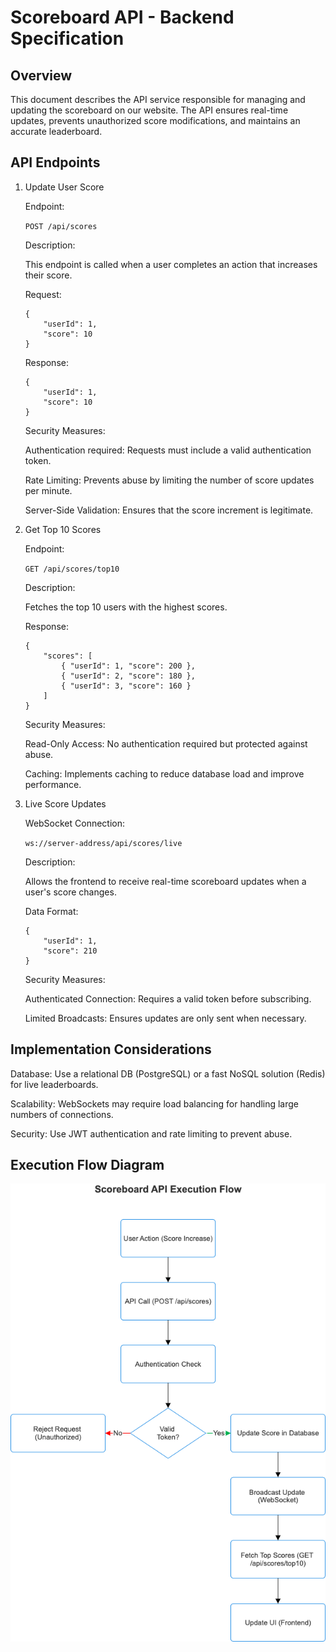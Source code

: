 # Scoreboard API - Backend Specification

## Overview

This document describes the API service responsible for managing and updating the scoreboard on our website. The API ensures real-time updates, prevents unauthorized score modifications, and maintains an accurate leaderboard.

## API Endpoints

1. Update User Score

   Endpoint:

   `POST /api/scores`

   Description:

   This endpoint is called when a user completes an action that increases their score.

   Request:

   ```
   {
       "userId": 1,
       "score": 10
   }
   ```

   Response:

   ```
   {
       "userId": 1,
       "score": 10
   }
   ```

   Security Measures:

   Authentication required: Requests must include a valid authentication token.

   Rate Limiting: Prevents abuse by limiting the number of score updates per minute.

   Server-Side Validation: Ensures that the score increment is legitimate.

2. Get Top 10 Scores

   Endpoint:

   `GET /api/scores/top10`

   Description:

   Fetches the top 10 users with the highest scores.

   Response:

   ```
   {
       "scores": [
           { "userId": 1, "score": 200 },
           { "userId": 2, "score": 180 },
           { "userId": 3, "score": 160 }
       ]
   }
   ```

   Security Measures:

   Read-Only Access: No authentication required but protected against abuse.

   Caching: Implements caching to reduce database load and improve performance.

3. Live Score Updates

   WebSocket Connection:

   `ws://server-address/api/scores/live`

   Description:

   Allows the frontend to receive real-time scoreboard updates when a user's score changes.

   Data Format:

   ```
   {
       "userId": 1,
       "score": 210
   }
   ```

   Security Measures:

   Authenticated Connection: Requires a valid token before subscribing.

   Limited Broadcasts: Ensures updates are only sent when necessary.

## Implementation Considerations

Database: Use a relational DB (PostgreSQL) or a fast NoSQL solution (Redis) for live leaderboards.

Scalability: WebSockets may require load balancing for handling large numbers of connections.

Security: Use JWT authentication and rate limiting to prevent abuse.

## Execution Flow Diagram

![alt text](flowchart.png)
